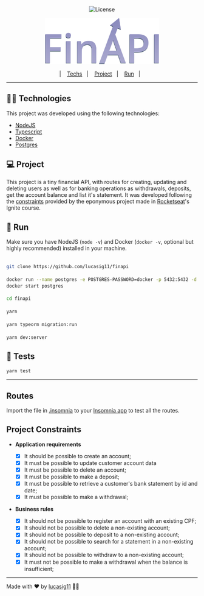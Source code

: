 <p align="center">
  <img alt="License" src="https://img.shields.io/static/v1?label=license&message=MIT&color=8257E5&labelColor=000000">
</p>
<p align="center">
    <img alt="logo" src="./.github/logo.png" width="300"></img>
</p>

<p align="center">
  |&nbsp;&nbsp;&nbsp;
  <a href="#-technologies">Techs</a>&nbsp;&nbsp;&nbsp;|&nbsp;&nbsp;&nbsp;
  <a href="#-project">Project</a>&nbsp;&nbsp;&nbsp;|&nbsp;&nbsp;&nbsp;
  <a href="#-run">Run</a>&nbsp;&nbsp;&nbsp;|&nbsp;&nbsp;&nbsp;
</p>

---

## 👨‍💻 Technologies

This project was developed using the following technologies:

- [NodeJS](https://nodejs.org/en/)
- [Typescript](https://www.typescriptlang.org/)
- [Docker](https://www.docker.com/)
- [Postgres](https://www.postgresql.org/)

## 💻 Project

This project is a tiny financial API, with routes for creating, updating and deleting users as well as for banking operations as withdrawals, deposits, get the account balance and list it's statement. It was developed following the [constraints](#-constraints) provided by the eponymous project made in [Rocketseat](https://github.com/rocketseat-education)'s Ignite course.

## 🚀 Run

Make sure you have NodeJS (`node -v`) and Docker (`docker -v`, optional but highly recommended) installed in your machine.

```bash

git clone https://github.com/lucasig11/finapi                                   ## clone the repo

docker run --name postgres -e POSTGRES-PASSWORD=docker -p 5432:5432 -d postgres ## create postgres container
docker start postgres                                                           ## start all the containers

cd finapi                                                                       ## cd into the directory

yarn                                                                            ## install deps

yarn typeorm migration:run                                                      ## run the database migrations

yarn dev:server                                                                 ## start node (port 3333)
```

## 📝 Tests

```bash
yarn test
```

---

## Routes

Import the file in [.insomnia](.insomnia) to your [Insomnia app](https://insomnia.rest/) to test all the routes.

## Project Constraints

- **Application requirements**

  - [x] It should be possible to create an account;
  - [x] It must be possible to update customer account data
  - [x] It must be possible to delete an account;
  - [x] It must be possible to make a deposit;
  - [x] It must be possible to retrieve a customer's bank statement by id and date;
  - [x] It must be possible to make a withdrawal;

- **Business rules**
  - [x] It should not be possible to register an account with an existing CPF;
  - [x] It should not be possible to delete a non-existing account;
  - [x] It should not be possible to deposit to a non-existing account;
  - [x] It should not be possible to search for a statement in a non-existing account;
  - [x] It should not be possible to withdraw to a non-existing account;
  - [x] It must not be possible to make a withdrawal when the balance is insufficient;

---

Made with ♥ by [lucasig11](https://github.com/lucasig11) 👋🏻
